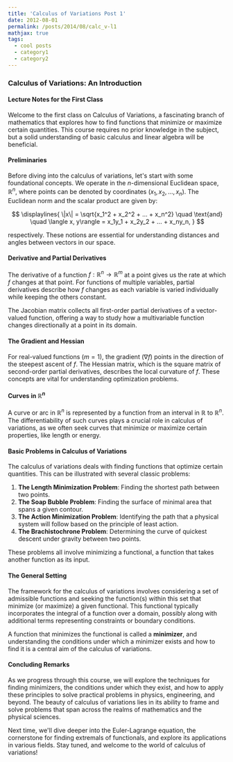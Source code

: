 ```yaml
---
title: 'Calculus of Variations Post 1'
date: 2012-08-01
permalink: /posts/2014/08/calc_v-l1
mathjax: true
tags:
  - cool posts
  - category1
  - category2
---
```


### Calculus of Variations: An Introduction

#### Lecture Notes for the First Class

Welcome to the first class on Calculus of Variations, a fascinating branch of mathematics that explores how to find functions that minimize or maximize certain quantities. This course requires no prior knowledge in the subject, but a solid understanding of basic calculus and linear algebra will be beneficial.

#### Preliminaries

Before diving into the calculus of variations, let's start with some foundational concepts. We operate in the $n$-dimensional Euclidean space, $\mathbb{R}^n$, where points can be denoted by coordinates $(x_1, x_2, ..., x_n)$. The Euclidean norm and the scalar product are given by:

$$
\displaylines{
\|x\| = \sqrt{x_1^2 + x_2^2 + ... + x_n^2} \quad \text{and} \quad \langle x, y\rangle = x_1y_1 + x_2y_2 + ... + x_ny_n,
}
$$



respectively. These notions are essential for understanding distances and angles between vectors in our space.

#### Derivative and Partial Derivatives

The derivative of a function $f: \mathbb{R}^n \rightarrow \mathbb{R}^m$ at a point gives us the rate at which $f$ changes at that point. For functions of multiple variables, partial derivatives describe how $f$ changes as each variable is varied individually while keeping the others constant.

The Jacobian matrix collects all first-order partial derivatives of a vector-valued function, offering a way to study how a multivariable function changes directionally at a point in its domain.

#### The Gradient and Hessian

For real-valued functions ($m=1$), the gradient ($\nabla f$) points in the direction of the steepest ascent of $f$. The Hessian matrix, which is the square matrix of second-order partial derivatives, describes the local curvature of $f$. These concepts are vital for understanding optimization problems.

#### Curves in $\mathbb{R}^n$

A curve or arc in $\mathbb{R}^n$ is represented by a function from an interval in $\mathbb{R}$ to $\mathbb{R}^n$. The differentiability of such curves plays a crucial role in calculus of variations, as we often seek curves that minimize or maximize certain properties, like length or energy.

#### Basic Problems in Calculus of Variations

The calculus of variations deals with finding functions that optimize certain quantities. This can be illustrated with several classic problems:

1. **The Length Minimization Problem**: Finding the shortest path between two points.
2. **The Soap Bubble Problem**: Finding the surface of minimal area that spans a given contour.
3. **The Action Minimization Problem**: Identifying the path that a physical system will follow based on the principle of least action.
4. **The Brachistochrone Problem**: Determining the curve of quickest descent under gravity between two points.

These problems all involve minimizing a functional, a function that takes another function as its input.

#### The General Setting

The framework for the calculus of variations involves considering a set of admissible functions and seeking the function(s) within this set that minimize (or maximize) a given functional. This functional typically incorporates the integral of a function over a domain, possibly along with additional terms representing constraints or boundary conditions.

A function that minimizes the functional is called a **minimizer**, and understanding the conditions under which a minimizer exists and how to find it is a central aim of the calculus of variations.

#### Concluding Remarks

As we progress through this course, we will explore the techniques for finding minimizers, the conditions under which they exist, and how to apply these principles to solve practical problems in physics, engineering, and beyond. The beauty of calculus of variations lies in its ability to frame and solve problems that span across the realms of mathematics and the physical sciences. 

Next time, we'll dive deeper into the Euler-Lagrange equation, the cornerstone for finding extremals of functionals, and explore its applications in various fields. Stay tuned, and welcome to the world of calculus of variations!

